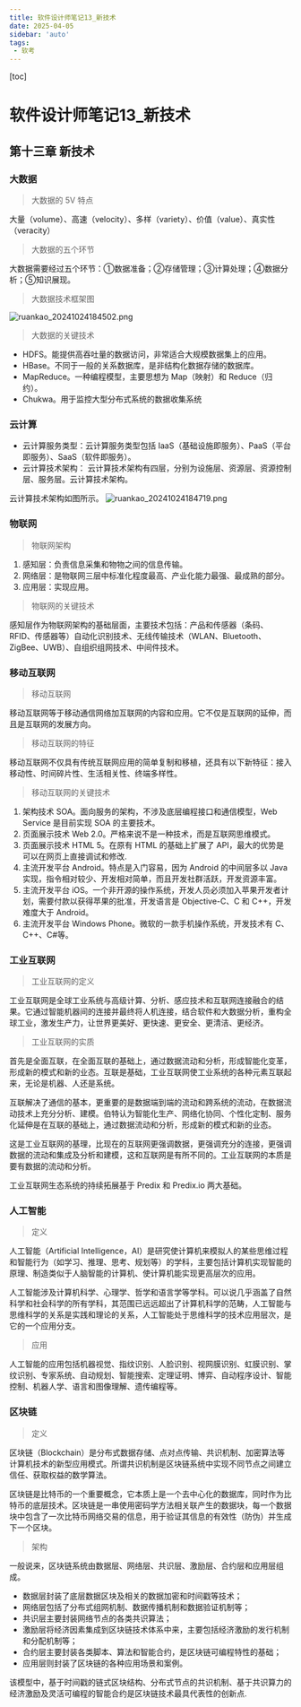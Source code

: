 ```yaml
---
title: 软件设计师笔记13_新技术
date: 2025-04-05
sidebar: 'auto'
tags:
 - 软考
---
```


[toc]

# 软件设计师笔记13_新技术

## 第十三章 新技术

### 大数据

> 大数据的 5V 特点

大量（volume）、高速（velocity）、多样（variety）、价值（value）、真实性（veracity）

> 大数据的五个环节

大数据需要经过五个环节：①数据准备；②存储管理；③计算处理；④数据分析；⑤知识展现。

> 大数据技术框架图

![ruankao_20241024184502.png](../blog_img/ruankao_20241024184502.png)

> 大数据的关键技术

- HDFS。能提供高吞吐量的数据访问，非常适合大规模数据集上的应用。
- HBase。不同于一般的关系数据库，是非结构化数据存储的数据库。
- MapReduce。一种编程模型，主要思想为 Map（映射）和 Reduce（归约）。
- Chukwa。用于监控大型分布式系统的数据收集系统

### 云计算

- 云计算服务类型：云计算服务类型包括 IaaS（基础设施即服务）、PaaS（平台即服务）、SaaS（软件即服务）。
- 云计算技术架构： 云计算技术架构有四层，分别为设施层、资源层、资源控制层、服务层。云计算技术架构。

云计算技术架构如图所示。
![ruankao_20241024184719.png](../blog_img/ruankao_20241024184719.png)

### 物联网

> 物联网架构

1. 感知层：负责信息采集和物物之间的信息传输。
2. 网络层：是物联网三层中标准化程度最高、产业化能力最强、最成熟的部分。
3. 应用层：实现应用。

> 物联网的关键技术

感知层作为物联网架构的基础层面，主要技术包括：产品和传感器（条码、RFID、传感器等）自动化识别技术、无线传输技术（WLAN、Bluetooth、ZigBee、UWB）、自组织组网技术、中间件技术。

### 移动互联网

> 移动互联网

移动互联网等于移动通信网络加互联网的内容和应用。它不仅是互联网的延伸，而且是互联网的发展方向。

> 移动互联网的特征

移动互联网不仅具有传统互联网应用的简单复制和移植，还具有以下新特征：接入移动性、时间碎片性、生活相关性、终端多样性。

> 移动互联网的关键技术

1. 架构技术 SOA。面向服务的架构，不涉及底层编程接口和通信模型，Web Service 是目前实现 SOA 的主要技术。
2. 页面展示技术 Web 2.0。严格来说不是一种技术，而是互联网思维模式。
3. 页面展示技术 HTML 5。在原有 HTML 的基础上扩展了 API，最大的优势是可以在网页上直接调试和修改.
4. 主流开发平台 Android。特点是入门容易，因为 Android 的中间层多以 Java 实现，指令相对较少、开发相对简单，而且开发社群活跃，开发资源丰富。
5. 主流开发平台 iOS。一个非开源的操作系统，开发人员必须加入苹果开发者计划，需要付款以获得苹果的批准，开发语言是 Objective-C、C 和 C++，开发难度大于 Android。
6. 主流开发平台 Windows Phone。微软的一款手机操作系统，开发技术有 C、C++、C#等。


### 工业互联网

> 工业互联网的定义

工业互联网是全球工业系统与高级计算、分析、感应技术和互联网连接融合的结果。它通过智能机器间的连接并最终将人机连接，结合软件和大数据分析，重构全球工业，激发生产力，让世界更美好、更快速、更安全、更清洁、更经济。

> 工业互联网的实质

首先是全面互联，在全面互联的基础上，通过数据流动和分析，形成智能化变革，形成新的模式和新的业态。互联是基础，工业互联网使工业系统的各种元素互联起来，无论是机器、人还是系统。

互联解决了通信的基本，更重要的是数据端到端的流动和跨系统的流动，在数据流动技术上充分分析、建模。伯特认为智能化生产、网络化协同、个性化定制、服务化延伸是在互联的基础上，通过数据流动和分析，形成新的模式和新的业态。

这是工业互联网的基理，比现在的互联网更强调数据，更强调充分的连接，更强调数据的流动和集成及分析和建模，这和互联网是有所不同的。工业互联网的本质是要有数据的流动和分析。

工业互联网生态系统的持续拓展基于 Predix 和 Predix.io 两大基础。


### 人工智能

> 定义

人工智能（Artificial Intelligence，AI）是研究使计算机来模拟人的某些思维过程和智能行为（如学习、推理、思考、规划等）的学科，主要包括计算机实现智能的原理、制造类似于人脑智能的计算机、使计算机能实现更高层次的应用。

人工智能涉及计算机科学、心理学、哲学和语言学等学科。可以说几乎涵盖了自然科学和社会科学的所有学科，其范围已远远超出了计算机科学的范畴，人工智能与思维科学的关系是实践和理论的关系，人工智能处于思维科学的技术应用层次，是它的一个应用分支。

> 应用

人工智能的应用包括机器视觉、指纹识别、人脸识别、视网膜识别、虹膜识别、掌纹识别、专家系统、自动规划、智能搜索、定理证明、博弈、自动程序设计、智能控制、机器人学、语言和图像理解、遗传编程等。


### 区块链

> 定义

区块链（Blockchain）是分布式数据存储、点对点传输、共识机制、加密算法等计算机技术的新型应用模式。所谓共识机制是区块链系统中实现不同节点之间建立信任、获取权益的数学算法。

区块链是比特币的一个重要概念，它本质上是一个去中心化的数据库，同时作为比特币的底层技术。区块链是一串使用密码学方法相关联产生的数据块，每一个数据块中包含了一次比特币网络交易的信息，用于验证其信息的有效性（防伪）并生成下一个区块。

> 架构

一般说来，区块链系统由数据层、网络层、共识层、激励层、合约层和应用层组成。
- 数据层封装了底层数据区块及相关的数据加密和时间戳等技术；
- 网络层包括了分布式组网机制、数据传播机制和数据验证机制等；
- 共识层主要封装网络节点的各类共识算法；
- 激励层将经济因素集成到区块链技术体系中来，主要包括经济激励的发行机制和分配机制等；
- 合约层主要封装各类脚本、算法和智能合约，是区块链可编程特性的基础；
- 应用层则封装了区块链的各种应用场景和案例。

该模型中，基于时间戳的链式区块结构、分布式节点的共识机制、基于共识算力的经济激励及灵活可编程的智能合约是区块链技术最具代表性的创新点.

